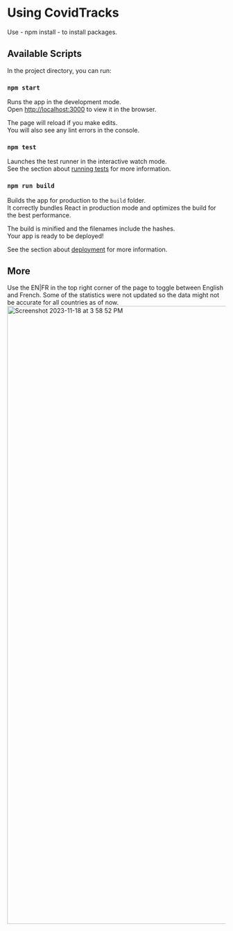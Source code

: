 # Using CovidTracks

Use - npm install - to install packages.

## Available Scripts

In the project directory, you can run:

### `npm start`

Runs the app in the development mode.\
Open [http://localhost:3000](http://localhost:3000) to view it in the browser.

The page will reload if you make edits.\
You will also see any lint errors in the console.

### `npm test`

Launches the test runner in the interactive watch mode.\
See the section about [running tests](https://facebook.github.io/create-react-app/docs/running-tests) for more information.

### `npm run build`

Builds the app for production to the `build` folder.\
It correctly bundles React in production mode and optimizes the build for the best performance.

The build is minified and the filenames include the hashes.\
Your app is ready to be deployed!

See the section about [deployment](https://facebook.github.io/create-react-app/docs/deployment) for more information.

## More

Use the EN|FR in the top right corner of the page to toggle between English and French.
Some of the statistics were not updated so the data might not be accurate for all countries as of now.
<img width="1424" alt="Screenshot 2023-11-18 at 3 58 52 PM" src="https://github.com/dimeji-code/covid-tracker/assets/34945097/cb694ca9-ce3d-4eed-a0b3-065e644e0dd9">
